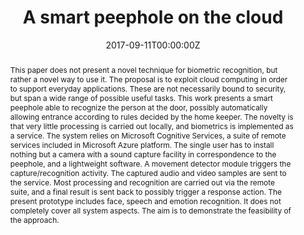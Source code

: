 ---
title: 'A smart peephole on the cloud'

# Authors
# If you created a profile for a user (e.g. the default `admin` user), write the username (folder name) here
# and it will be replaced with their full name and linked to their profile.
authors:
  - Maria De Marsico
  - Eugenio Nemmi
  - Bardh Prenkaj
  - Gabriele Saturni

date: '2017-09-11T00:00:00Z'
doi: '10.1007/978-3-319-70742-6'

# Publication type.
# Legend: 0 = Uncategorized; 1 = Conference paper; 2 = Journal article;
# 3 = Preprint / Working Paper; 4 = Report; 5 = Book; 6 = Book section;
# 7 = Thesis; 8 = Patent
publication_types: ['1']

# Publication name and optional abbreviated publication name.
publication: In *International Conference on Image Analysis and Processing*

abstract: This paper does not present a novel technique for biometric recognition, but rather a novel way to use it. The proposal is to exploit cloud computing in order to support everyday applications. These are not necessarily bound to security, but span a wide range of possible useful tasks. This work presents a smart peephole able to recognize the person at the door, possibly automatically allowing entrance according to rules decided by the home keeper. The novelty is that very little processing is carried out locally, and biometrics is implemented as a service. The system relies on Microsoft Cognitive Services, a suite of remote services included in Microsoft Azure platform. The single user has to install nothing but a camera with a sound capture facility in correspondence to the peephole, and a lightweight software. A movement detector module triggers the capture/recognition activity. The captured audio and video samples are sent to the service. Most processing and recognition are carried out via the remote suite, and a final result is sent back to possibly trigger a response action. The present prototype includes face, speech and emotion recognition. It does not completely cover all system aspects. The aim is to demonstrate the feasibility of the approach.


tags: ['biometrics', 'cloud computing', 'microsoft cognitive services']

# Display this page in the Featured widget?
featured: false

# Custom links (uncomment lines below)
# links:
# - name: Custom Link
#   url: http://example.org

url_pdf: ''
url_code: ''
url_dataset: ''
url_poster: ''
url_project: ''
url_slides: ''
url_source: ''
url_video: ''

# Featured image
# To use, add an image named `featured.jpg/png` to your page's folder.
image:
  caption: 'An example of result from DOPTFlow algorithm'
  focal_point: ''
  preview_only: false


# Slides (optional).
#   Associate this publication with Markdown slides.
#   Simply enter your slide deck's filename without extension.
#   E.g. `slides: "example"` references `content/slides/example/index.md`.
#   Otherwise, set `slides: ""`.
slides: example
---